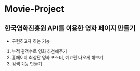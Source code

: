 # Movie-Project

## 한국영화진흥원 API를 이용한 영화 페이지 만들기
- 구현하고자 하는 기능
1. 누적 관객수로 영화 추천해주기
2. 홈페이지 최상단 영화 포스터, 예고편 나오게 해보기
3. 검색 기능 만들기
